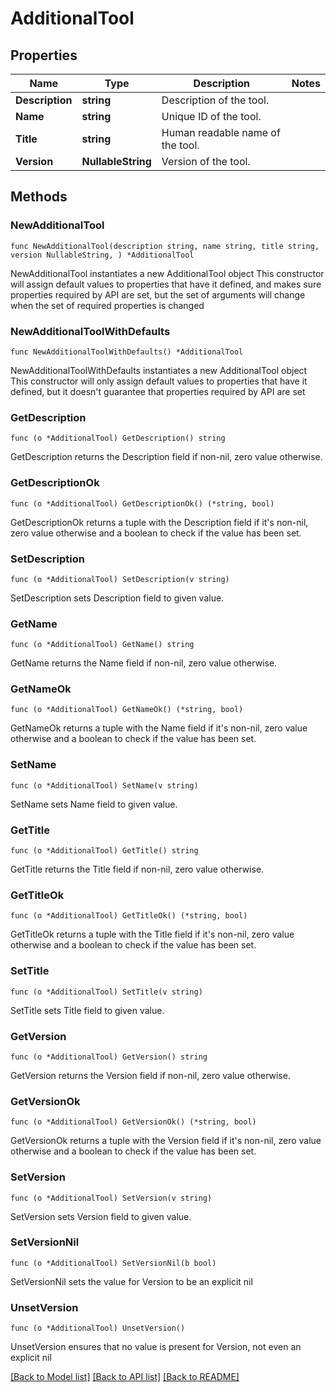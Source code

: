 <!--
Copyright (C) 2020-2024 Arm Limited or its affiliates and Contributors. All rights reserved.
SPDX-License-Identifier: Apache-2.0
-->
# AdditionalTool

## Properties

Name | Type | Description | Notes
------------ | ------------- | ------------- | -------------
**Description** | **string** | Description of the tool. | 
**Name** | **string** | Unique ID of the tool. | 
**Title** | **string** | Human readable name of the tool. | 
**Version** | **NullableString** | Version of the tool. | 

## Methods

### NewAdditionalTool

`func NewAdditionalTool(description string, name string, title string, version NullableString, ) *AdditionalTool`

NewAdditionalTool instantiates a new AdditionalTool object
This constructor will assign default values to properties that have it defined,
and makes sure properties required by API are set, but the set of arguments
will change when the set of required properties is changed

### NewAdditionalToolWithDefaults

`func NewAdditionalToolWithDefaults() *AdditionalTool`

NewAdditionalToolWithDefaults instantiates a new AdditionalTool object
This constructor will only assign default values to properties that have it defined,
but it doesn't guarantee that properties required by API are set

### GetDescription

`func (o *AdditionalTool) GetDescription() string`

GetDescription returns the Description field if non-nil, zero value otherwise.

### GetDescriptionOk

`func (o *AdditionalTool) GetDescriptionOk() (*string, bool)`

GetDescriptionOk returns a tuple with the Description field if it's non-nil, zero value otherwise
and a boolean to check if the value has been set.

### SetDescription

`func (o *AdditionalTool) SetDescription(v string)`

SetDescription sets Description field to given value.


### GetName

`func (o *AdditionalTool) GetName() string`

GetName returns the Name field if non-nil, zero value otherwise.

### GetNameOk

`func (o *AdditionalTool) GetNameOk() (*string, bool)`

GetNameOk returns a tuple with the Name field if it's non-nil, zero value otherwise
and a boolean to check if the value has been set.

### SetName

`func (o *AdditionalTool) SetName(v string)`

SetName sets Name field to given value.


### GetTitle

`func (o *AdditionalTool) GetTitle() string`

GetTitle returns the Title field if non-nil, zero value otherwise.

### GetTitleOk

`func (o *AdditionalTool) GetTitleOk() (*string, bool)`

GetTitleOk returns a tuple with the Title field if it's non-nil, zero value otherwise
and a boolean to check if the value has been set.

### SetTitle

`func (o *AdditionalTool) SetTitle(v string)`

SetTitle sets Title field to given value.


### GetVersion

`func (o *AdditionalTool) GetVersion() string`

GetVersion returns the Version field if non-nil, zero value otherwise.

### GetVersionOk

`func (o *AdditionalTool) GetVersionOk() (*string, bool)`

GetVersionOk returns a tuple with the Version field if it's non-nil, zero value otherwise
and a boolean to check if the value has been set.

### SetVersion

`func (o *AdditionalTool) SetVersion(v string)`

SetVersion sets Version field to given value.


### SetVersionNil

`func (o *AdditionalTool) SetVersionNil(b bool)`

 SetVersionNil sets the value for Version to be an explicit nil

### UnsetVersion
`func (o *AdditionalTool) UnsetVersion()`

UnsetVersion ensures that no value is present for Version, not even an explicit nil

[[Back to Model list]](../README.md#documentation-for-models) [[Back to API list]](../README.md#documentation-for-api-endpoints) [[Back to README]](../README.md)


